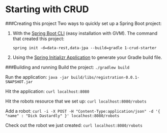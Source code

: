 Starting with CRUD
===

###Creating this project
Two ways to quickly set up a Spring Boot project:  
1) With the [Spring Boot CLI](http://docs.spring.io/spring-boot/docs/current/reference/htmlsingle/#getting-started-installing-the-cli) (easy installation with GVM). The command that created this project:  
   
   `spring init -d=data-rest,data-jpa --build=gradle 1-crud-starter`  

2) Using the [Spring Initializr Application](http://start.spring.io/) to generate your Gradle build file.

###Building and running
Build the project:
`./gradlew build`

Run the application:
`java -jar build/libs/registration-0.0.1-SNAPSHOT.jar`

Hit the application:
`curl localhost:8080`

Hit the robots resource that we set up:
`curl localhost:8080/robots`

Add a robot:
`curl -i -X POST -H "Content-Type:application/json" -d '{  "name" : "Dick Dastardly" }' localhost:8080/robots`

Check out the robot we just created:
`curl localhost:8080/robots`
